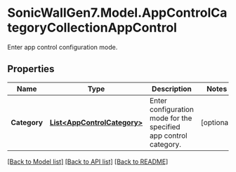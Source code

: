 # SonicWallGen7.Model.AppControlCategoryCollectionAppControl
Enter app control configuration mode.

## Properties

Name | Type | Description | Notes
------------ | ------------- | ------------- | -------------
**Category** | [**List&lt;AppControlCategory&gt;**](AppControlCategory.md) | Enter configuration mode for the specified app control category. | [optional] 

[[Back to Model list]](../README.md#documentation-for-models) [[Back to API list]](../README.md#documentation-for-api-endpoints) [[Back to README]](../README.md)

